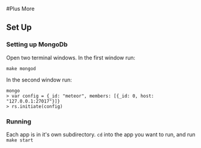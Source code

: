 #Plus More

## Set Up

### Setting up MongoDb

Open two terminal windows. 
In the first window run:

    make mongod

In the second window run:

	mongo
	> var config = {_id: "meteor", members: [{_id: 0, host: "127.0.0.1:27017"}]}
	> rs.initiate(config)

### Running

Each app is in it's own subdirectory. ```cd``` into the app you want to run, and run ```make start```